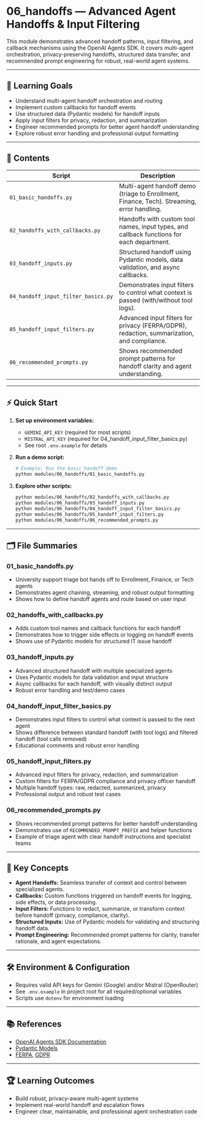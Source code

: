# 06_handoffs — Advanced Agent Handoffs & Input Filtering

This module demonstrates advanced handoff patterns, input filtering, and callback mechanisms using the OpenAI Agents SDK. It covers multi-agent orchestration, privacy-preserving handoffs, structured data transfer, and recommended prompt engineering for robust, real-world agent systems.

---

## 🚀 Learning Goals
- Understand multi-agent handoff orchestration and routing
- Implement custom callbacks for handoff events
- Use structured data (Pydantic models) for handoff inputs
- Apply input filters for privacy, redaction, and summarization
- Engineer recommended prompts for better agent handoff understanding
- Explore robust error handling and professional output formatting

---

## 📂 Contents

| Script                                 | Description                                                                                   |
|----------------------------------------|-----------------------------------------------------------------------------------------------|
| `01_basic_handoffs.py`                 | Multi-agent handoff demo (triage to Enrollment, Finance, Tech). Streaming, error handling.     |
| `02_handoffs_with_callbacks.py`        | Handoffs with custom tool names, input types, and callback functions for each department.      |
| `03_handoff_inputs.py`                 | Structured handoff using Pydantic models, data validation, and async callbacks.                |
| `04_handoff_input_filter_basics.py`    | Demonstrates input filters to control what context is passed (with/without tool logs).         |
| `05_handoff_input_filters.py`          | Advanced input filters for privacy (FERPA/GDPR), redaction, summarization, and compliance.     |
| `06_recommended_prompts.py`            | Shows recommended prompt patterns for handoff clarity and agent understanding.                 |

---

## ⚡ Quick Start

1. **Set up environment variables:**
   - `GEMINI_API_KEY` (required for most scripts)
   - `MISTRAL_API_KEY` (required for 04_handoff_input_filter_basics.py)
   - See root `.env.example` for details

2. **Run a demo script:**
   ```bash
   # Example: Run the basic handoff demo
   python modules/06_handoffs/01_basic_handoffs.py
   ```

3. **Explore other scripts:**
   ```bash
   python modules/06_handoffs/02_handoffs_with_callbacks.py
   python modules/06_handoffs/03_handoff_inputs.py
   python modules/06_handoffs/04_handoff_input_filter_basics.py
   python modules/06_handoffs/05_handoff_input_filters.py
   python modules/06_handoffs/06_recommended_prompts.py
   ```

---

## 🗂️ File Summaries

### 01_basic_handoffs.py
- University support triage bot hands off to Enrollment, Finance, or Tech agents
- Demonstrates agent chaining, streaming, and robust output formatting
- Shows how to define handoff agents and route based on user input

### 02_handoffs_with_callbacks.py
- Adds custom tool names and callback functions for each handoff
- Demonstrates how to trigger side effects or logging on handoff events
- Shows use of Pydantic models for structured IT issue handoff

### 03_handoff_inputs.py
- Advanced structured handoff with multiple specialized agents
- Uses Pydantic models for data validation and input structure
- Async callbacks for each handoff, with visually distinct output
- Robust error handling and test/demo cases

### 04_handoff_input_filter_basics.py
- Demonstrates input filters to control what context is passed to the next agent
- Shows difference between standard handoff (with tool logs) and filtered handoff (tool calls removed)
- Educational comments and robust error handling

### 05_handoff_input_filters.py
- Advanced input filters for privacy, redaction, and summarization
- Custom filters for FERPA/GDPR compliance and privacy officer handoff
- Multiple handoff types: raw, redacted, summarized, privacy
- Professional output and robust test cases

### 06_recommended_prompts.py
- Shows recommended prompt patterns for better handoff understanding
- Demonstrates use of `RECOMMENDED_PROMPT_PREFIX` and helper functions
- Example of triage agent with clear handoff instructions and specialist teams

---

## 🧩 Key Concepts

- **Agent Handoffs:** Seamless transfer of context and control between specialized agents.
- **Callbacks:** Custom functions triggered on handoff events for logging, side effects, or data processing.
- **Input Filters:** Functions to redact, summarize, or transform context before handoff (privacy, compliance, clarity).
- **Structured Inputs:** Use of Pydantic models for validating and structuring handoff data.
- **Prompt Engineering:** Recommended prompt patterns for clarity, transfer rationale, and agent expectations.

---

## 🛠️ Environment & Configuration
- Requires valid API keys for Gemini (Google) and/or Mistral (OpenRouter)
- See `.env.example` in project root for all required/optional variables
- Scripts use `dotenv` for environment loading

---

## 📚 References
- [OpenAI Agents SDK Documentation](https://github.com/openai/openai-agents-sdk)
- [Pydantic Models](https://docs.pydantic.dev/)
- [FERPA](https://www2.ed.gov/policy/gen/guid/fpco/ferpa/index.html), [GDPR](https://gdpr-info.eu/)

---

## 🏆 Learning Outcomes
- Build robust, privacy-aware multi-agent systems
- Implement real-world handoff and escalation flows
- Engineer clear, maintainable, and professional agent orchestration code
